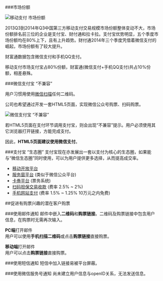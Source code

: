 ###市场份额

![移动支付 市场份额](http://pic.iresearch.cn/news/201411/635520979456562500.jpg)

2013Q3到2014年Q3中国第三方移动支付交易规模市场份额整体变动不大，市场份额排名前三位的企业是支付宝、财付通和拉卡拉。支付宝优势明显，五个季度市场份额均在80%上下，且有上升趋势。财付通2014年三个季度凭借着微信支付的崛起，市场份额有了较大提升。

财富通数据包含微信支付和手机QQ支付。

移动支付市场支付宝占80%份额，财富通(微信支付+手机QQ支付)共占10%份额，相差悬殊。

###微信支付宝 “不兼容”

用户习惯用使用[微信扫描](http://www.ittime.com.cn/index.php?a=show&catid=83&id=7481)任何二维码。

公司也希望通过开发一套HTML5页面，实现微信公众号购票、扫码购票。

![微信支付宝 “不兼容”](https://raw.githubusercontent.com/leeang/GMIC/master/ticket/img/ali-tencent.png)

若HTML5页面在支付环节调用支付宝，则会出现“不兼容”提示。用户必须使用其它浏览器打开链接，方能完成支付。

因此，**HTML5页面建议使用微信支付**。

###支付宝 “生态圈”
支付宝现在亦发展出一套以支付为核心的生态圈，如果能与“微信生态圈”同时使用，可以为用户提供更多选择，从而提高成交率。

+ [移动开放平台](https://mp.alipay.com/)
+ [服务窗平台](https://fuwu.alipay.com/platform/index.htm) (类似于微信公众平台)
+ [卡券平台](https://alipass.alipay.com/help/introIndex.htm) (票务系统)
+ [扫码担保交易收款](https://b.alipay.com/order/productDetail.htm?productId=2014022406013530) (费率 2.5% ~ 2%)
+ [手机网站支付](https://b.alipay.com/order/productDetail.htm?productId=2014110308142133) (费率 1.5% ~ 1.25% 10万元之内免费)

##促进有购票兴趣的潜在客户购票

###使用邮件通知
邮件中嵌入**二维码**和**购票链接**。二维码及购票链接中包含用户信息，在购票时无需再次输入。

**PC端**打开邮件  
用户可以使用**手机扫描二维码**或点击**购票链接**直接购票。

**移动端**打开邮件  
用户可以点击**购票链接**直接购票。

###使用短信通知
短信中加入链接易被平台屏蔽。

###使用微信服务号通知
尚未建立用户信息与openID关系，无法发送信息。
